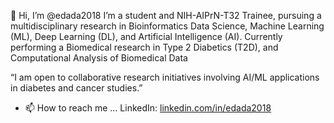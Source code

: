 👋 Hi, I’m @edada2018
I’m  a student and NIH-AIPrN-T32 Trainee, pursuing a multidisciplinary research in Bioinformatics Data Science, Machine Learning (ML), Deep Learning (DL), and Artificial Intelligence (AI). Currently performing a Biomedical research in Type 2 Diabetics (T2D),  and Computational Analysis of Biomedical Data

“I am open to collaborative research initiatives involving AI/ML applications in diabetes and cancer studies.”
- 📫 How to reach me ... LinkedIn: [linkedin.com/in/edada2018](https://www.linkedin.com/in/edada2018)


